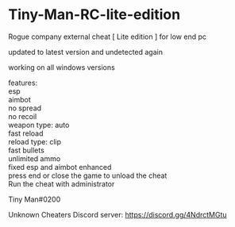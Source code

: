 # Tiny-Man-RC-lite-edition

Rogue company external cheat [ Lite edition ] for low end pc

updated to latest version and undetected again

working on all windows versions

features:  
esp  
aimbot  
no spread  
no recoil  
weapon type: auto  
fast reload  
reload type: clip  
fast bullets  
unlimited ammo  
fixed esp and aimbot enhanced  
press end or close the game to unload the cheat  
Run the cheat with administrator

Tiny Man#0200

Unknown Cheaters Discord server: https://discord.gg/4NdrctMGtu
